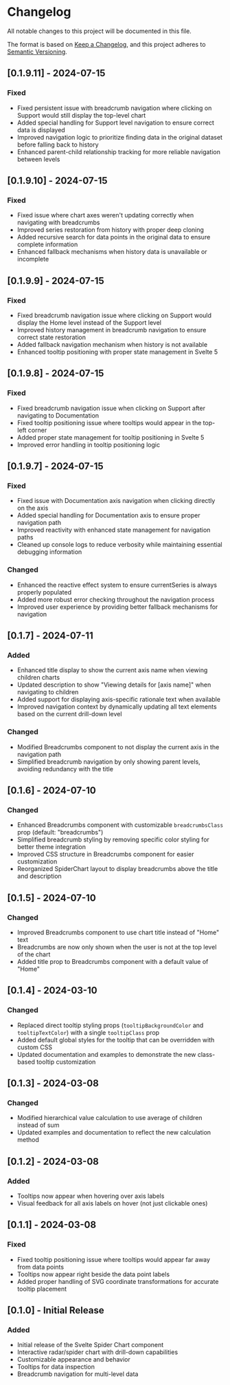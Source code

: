 # Changelog

All notable changes to this project will be documented in this file.

The format is based on [Keep a Changelog](https://keepachangelog.com/en/1.0.0/),
and this project adheres to [Semantic Versioning](https://semver.org/spec/v2.0.0.html).

## [0.1.9.11] - 2024-07-15

### Fixed
- Fixed persistent issue with breadcrumb navigation where clicking on Support would still display the top-level chart
- Added special handling for Support level navigation to ensure correct data is displayed
- Improved navigation logic to prioritize finding data in the original dataset before falling back to history
- Enhanced parent-child relationship tracking for more reliable navigation between levels

## [0.1.9.10] - 2024-07-15

### Fixed
- Fixed issue where chart axes weren't updating correctly when navigating with breadcrumbs
- Improved series restoration from history with proper deep cloning
- Added recursive search for data points in the original data to ensure complete information
- Enhanced fallback mechanisms when history data is unavailable or incomplete

## [0.1.9.9] - 2024-07-15

### Fixed
- Fixed breadcrumb navigation issue where clicking on Support would display the Home level instead of the Support level
- Improved history management in breadcrumb navigation to ensure correct state restoration
- Added fallback navigation mechanism when history is not available
- Enhanced tooltip positioning with proper state management in Svelte 5

## [0.1.9.8] - 2024-07-15

### Fixed
- Fixed breadcrumb navigation issue when clicking on Support after navigating to Documentation
- Fixed tooltip positioning issue where tooltips would appear in the top-left corner
- Added proper state management for tooltip positioning in Svelte 5
- Improved error handling in tooltip positioning logic

## [0.1.9.7] - 2024-07-15

### Fixed
- Fixed issue with Documentation axis navigation when clicking directly on the axis
- Added special handling for Documentation axis to ensure proper navigation path
- Improved reactivity with enhanced state management for navigation paths
- Cleaned up console logs to reduce verbosity while maintaining essential debugging information

### Changed
- Enhanced the reactive effect system to ensure currentSeries is always properly populated
- Added more robust error checking throughout the navigation process
- Improved user experience by providing better fallback mechanisms for navigation

## [0.1.7] - 2024-07-11

### Added
- Enhanced title display to show the current axis name when viewing children charts
- Updated description to show "Viewing details for [axis name]" when navigating to children
- Added support for displaying axis-specific rationale text when available
- Improved navigation context by dynamically updating all text elements based on the current drill-down level

### Changed
- Modified Breadcrumbs component to not display the current axis in the navigation path
- Simplified breadcrumb navigation by only showing parent levels, avoiding redundancy with the title

## [0.1.6] - 2024-07-10

### Changed
- Enhanced Breadcrumbs component with customizable `breadcrumbsClass` prop (default: "breadcrumbs")
- Simplified breadcrumb styling by removing specific color styling for better theme integration
- Improved CSS structure in Breadcrumbs component for easier customization
- Reorganized SpiderChart layout to display breadcrumbs above the title and description

## [0.1.5] - 2024-07-10

### Changed
- Improved Breadcrumbs component to use chart title instead of "Home" text
- Breadcrumbs are now only shown when the user is not at the top level of the chart
- Added title prop to Breadcrumbs component with a default value of "Home"

## [0.1.4] - 2024-03-10

### Changed
- Replaced direct tooltip styling props (`tooltipBackgroundColor` and `tooltipTextColor`) with a single `tooltipClass` prop
- Added default global styles for the tooltip that can be overridden with custom CSS
- Updated documentation and examples to demonstrate the new class-based tooltip customization

## [0.1.3] - 2024-03-08

### Changed
- Modified hierarchical value calculation to use average of children instead of sum
- Updated examples and documentation to reflect the new calculation method

## [0.1.2] - 2024-03-08

### Added
- Tooltips now appear when hovering over axis labels
- Visual feedback for all axis labels on hover (not just clickable ones)

## [0.1.1] - 2024-03-08

### Fixed
- Fixed tooltip positioning issue where tooltips would appear far away from data points
- Tooltips now appear right beside the data point labels
- Added proper handling of SVG coordinate transformations for accurate tooltip placement

## [0.1.0] - Initial Release

### Added
- Initial release of the Svelte Spider Chart component
- Interactive radar/spider chart with drill-down capabilities
- Customizable appearance and behavior
- Tooltips for data inspection
- Breadcrumb navigation for multi-level data 